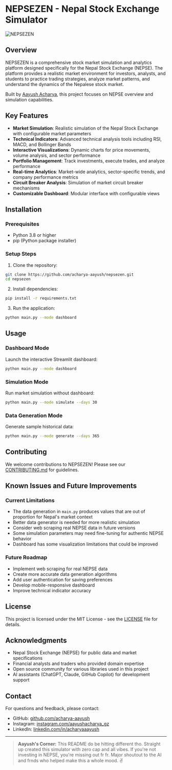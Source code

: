 # NEPSEZEN - Nepal Stock Exchange Simulator

![NEPSEZEN](https://via.placeholder.com/800x200/0077B6/FFFFFF?text=NEPSEZEN)

## Overview

NEPSEZEN is a comprehensive stock market simulation and analytics platform designed specifically for the Nepal Stock Exchange (NEPSE). The platform provides a realistic market environment for investors, analysts, and students to practice trading strategies, analyze market patterns, and understand the dynamics of the Nepalese stock market. 

Built by [Aayush Acharya](https://github.com/acharya-aayush), this project focuses on NEPSE overview and simulation capabilities.

## Key Features

- **Market Simulation**: Realistic simulation of the Nepal Stock Exchange with configurable market parameters
- **Technical Indicators**: Advanced technical analysis tools including RSI, MACD, and Bollinger Bands
- **Interactive Visualizations**: Dynamic charts for price movements, volume analysis, and sector performance
- **Portfolio Management**: Track investments, execute trades, and analyze performance
- **Real-time Analytics**: Market-wide analytics, sector-specific trends, and company performance metrics
- **Circuit Breaker Analysis**: Simulation of market circuit breaker mechanisms
- **Customizable Dashboard**: Modular interface with configurable views

## Installation

### Prerequisites

- Python 3.8 or higher
- pip (Python package installer)

### Setup Steps

1. Clone the repository:
```bash
git clone https://github.com/acharya-aayush/nepsezen.git
cd nepsezen
```

2. Install dependencies:
```bash
pip install -r requirements.txt
```

3. Run the application:
```bash
python main.py --mode dashboard
```

## Usage

### Dashboard Mode

Launch the interactive Streamlit dashboard:

```bash
python main.py --mode dashboard
```

### Simulation Mode

Run market simulation without dashboard:

```bash
python main.py --mode simulate --days 30
```

### Data Generation Mode

Generate sample historical data:

```bash
python main.py --mode generate --days 365
```

## Contributing

We welcome contributions to NEPSEZEN! Please see our [CONTRIBUTING.md](CONTRIBUTING.md) for guidelines.

## Known Issues and Future Improvements

### Current Limitations
- The data generation in `main.py` produces values that are out of proportion for Nepal's market context
- Better data generator is needed for more realistic simulation
- Consider web scraping real NEPSE data in future versions
- Some simulation parameters may need fine-tuning for authentic NEPSE behavior
- Dashboard has some visualization limitations that could be improved

### Future Roadmap
- Implement web scraping for real NEPSE data
- Create more accurate data generation algorithms
- Add user authentication for saving preferences
- Develop mobile-responsive dashboard
- Improve technical indicator accuracy

## License

This project is licensed under the MIT License - see the [LICENSE](LICENSE) file for details.

## Acknowledgments

- Nepal Stock Exchange (NEPSE) for public data and market specifications
- Financial analysts and traders who provided domain expertise
- Open source community for various libraries used in this project
- AI assistants (ChatGPT, Claude, GitHub Copilot) for development support

## Contact

For questions and feedback, please contact:
- GitHub: [github.com/acharya-aayush](https://github.com/acharya-aayush)
- Instagram: [instagram.com/aayushacharya_gz](https://instagram.com/aayushacharya_gz)
- LinkedIn: [linkedin.com/in/acharyaaayush](https://linkedin.com/in/acharyaaayush)

---

> **Aayush's Corner:** This README do be hitting different tho. Straight up created this simulator with zero cap and all vibes. If you're not investing in NEPSE, you're missing out fr fr. Major shoutout to the AI and frnds who helped make this a whole mood. ✌️

